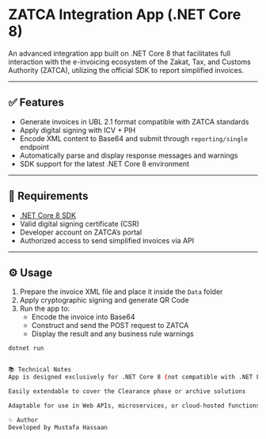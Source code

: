 # ZATCA Integration App (.NET Core 8)

An advanced integration app built on .NET Core 8 that facilitates full interaction with the e-invoicing ecosystem of the Zakat, Tax, and Customs Authority (ZATCA), utilizing the official SDK to report simplified invoices.

---

## ✅ Features

- Generate invoices in UBL 2.1 format compatible with ZATCA standards
- Apply digital signing with ICV + PIH
- Encode XML content to Base64 and submit through `reporting/single` endpoint
- Automatically parse and display response messages and warnings
- SDK support for the latest .NET Core 8 environment

---

## 🧰 Requirements

- [.NET Core 8 SDK](https://dotnet.microsoft.com)
- Valid digital signing certificate (CSR)
- Developer account on ZATCA’s portal
- Authorized access to send simplified invoices via API

---

## ⚙️ Usage

1. Prepare the invoice XML file and place it inside the `Data` folder
2. Apply cryptographic signing and generate QR Code
3. Run the app to:
   - Encode the invoice into Base64
   - Construct and send the POST request to ZATCA
   - Display the result and any business rule warnings

```bash
dotnet run


📚 Technical Notes
App is designed exclusively for .NET Core 8 (not compatible with .NET Framework)

Easily extendable to cover the Clearance phase or archive solutions

Adaptable for use in Web APIs, microservices, or cloud-hosted functions

✨ Author
Developed by Mustafa Hassaan
